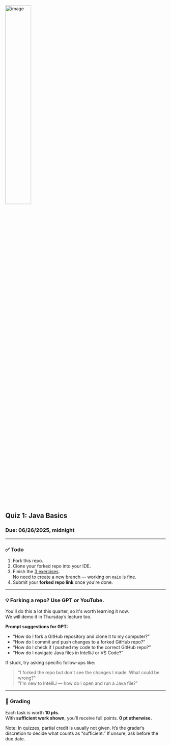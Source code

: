 <img width="40%" alt="image" src="https://github.com/user-attachments/assets/d55361d0-e0f5-47bb-a8cf-3b2e14dbb22e" />

## Quiz 1: Java Basics

### Due: 06/26/2025, midnight

---

### ✅ Todo

1. Fork this repo.
2. Clone your forked repo into your IDE.
3. Finish the [3 exercises](https://github.com/a-teaching-goose/2025-Summer-143-hello-world/tree/main/src/Exercise).  
   No need to create a new branch — working on `main` is fine.
4. Submit your **forked repo link** once you're done.

---

### 💡 Forking a repo? Use GPT or YouTube.

You'll do this a lot this quarter, so it's worth learning it now.  
We will demo it in Thursday’s lecture too.

**Prompt suggestions for GPT:**

- “How do I fork a GitHub repository and clone it to my computer?”
- “How do I commit and push changes to a forked GitHub repo?”
- “How do I check if I pushed my code to the correct GitHub repo?”
- “How do I navigate Java files in IntelliJ or VS Code?”

If stuck, try asking specific follow-ups like:
> "I forked the repo but don't see the changes I made. What could be wrong?"  
> "I'm new to IntelliJ — how do I open and run a Java file?"

---

### 🧪 Grading

Each task is worth **10 pts**.  
With **sufficient work shown**, you’ll receive full points. **0 pt otherwise.**

Note: In quizzes, partial credit is usually not given. It’s the grader’s discretion to decide what counts as “sufficient.” If unsure, ask before the due date.

